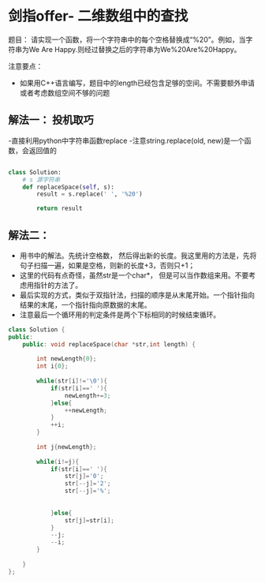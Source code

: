 # 剑指offer- 二维数组中的查找
题目： 请实现一个函数，将一个字符串中的每个空格替换成“%20”。例如，当字符串为We Are Happy.则经过替换之后的字符串为We%20Are%20Happy。

注意要点：
- 如果用C++语言编写，题目中的length已经包含足够的空间。不需要额外申请或者考虑数组空间不够的问题

## 解法一： 投机取巧
-直接利用python中字符串函数replace
-注意string.replace(old, new)是一个函数，会返回值的


```python

class Solution:
    # s 源字符串
    def replaceSpace(self, s):
        result = s.replace(' ', '%20')

        return result


```

## 解法二： 
- 用书中的解法。先统计空格数， 然后得出新的长度。我这里用的方法是，先将句子扫描一遍，如果是空格，则新的长度+3，否则只+1；
- 这里的代码有点奇怪，虽然str是一个char*， 但是可以当作数组来用。不要考虑用指针的方法了。
- 最后实现的方式，类似于双指针法，扫描的顺序是从末尾开始。一个指针指向结果的末尾，一个指针指向原数据的末尾。
- 注意最后一个循环用的判定条件是两个下标相同的时候结束循环。

```c++
class Solution {
public:
	public: void replaceSpace(char *str,int length) { 
        
        int newLength{0};
        int i{0};
        
        while(str[i]!='\0'){
            if(str[i]==' '){
                newLength+=3;
            }else{
                ++newLength;
            }
            ++i;
        }
        
        int j{newLength};
        
        while(i!=j){
            if(str[i]==' '){
                str[j]='0';
                str[--j]='2';
                str[--j]='%';
                
                
            }else{
                str[j]=str[i];
            }
            --j;
            --i;
        }
        
    }    
};
```


